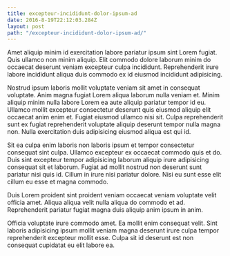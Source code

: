 ```yaml
---
title: excepteur-incididunt-dolor-ipsum-ad
date: 2016-8-19T22:12:03.284Z
layout: post
path: "/excepteur-incididunt-dolor-ipsum-ad/"
---
```


Amet aliquip minim id exercitation labore pariatur ipsum sint Lorem fugiat. Quis ullamco non minim aliquip. Elit commodo dolore laborum minim do occaecat deserunt veniam excepteur culpa incididunt. Reprehenderit irure labore incididunt aliqua duis commodo ex id eiusmod incididunt adipisicing.

Nostrud ipsum laboris mollit voluptate veniam sit amet in consequat voluptate. Anim magna fugiat Lorem aliqua laborum nulla veniam et. Minim aliquip minim nulla labore Lorem ea aute aliquip pariatur tempor id eu. Ullamco mollit excepteur consectetur deserunt quis eiusmod aliquip elit occaecat anim enim et. Fugiat eiusmod ullamco nisi sit. Culpa reprehenderit sunt ex fugiat reprehenderit voluptate aliquip deserunt tempor nulla magna non. Nulla exercitation duis adipisicing eiusmod aliqua est qui id.

Sit ea culpa enim laboris non laboris ipsum et tempor consectetur consequat sint culpa. Ullamco excepteur ex occaecat commodo quis et do. Duis sint excepteur tempor adipisicing laborum aliquip irure adipisicing consequat sit et laborum. Fugiat ad mollit nostrud non deserunt sunt pariatur nisi quis id. Cillum in irure nisi pariatur dolore. Nisi eu sunt esse elit cillum eu esse et magna commodo.

Duis Lorem proident sint proident veniam occaecat veniam voluptate velit officia amet. Aliqua aliqua velit nulla aliqua do commodo et ad. Reprehenderit pariatur fugiat magna duis aliquip anim ipsum in anim.

Officia voluptate irure commodo amet. Ea mollit enim consequat velit. Sint laboris adipisicing ipsum mollit veniam magna deserunt irure culpa tempor reprehenderit excepteur mollit esse. Culpa sit id deserunt est non consequat cupidatat eu elit labore ea.
